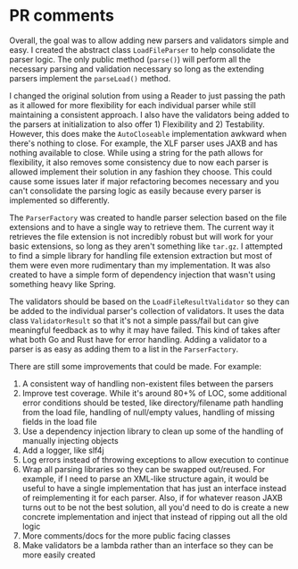 # PR comments

Overall, the goal was to allow adding new parsers and validators simple and easy.
I created the abstract class `LoadFileParser` to help consolidate the parser logic.
The only public method (`parse()`) will perform all the necessary parsing and validation necessary so long as the extending parsers implement the `parseLoad()` method.

I changed the original solution from using a Reader to just passing the path as it allowed for more flexibility for each individual parser while still maintaining a consistent approach. 
I also have the validators being added to the parsers at initialization to also offer 1) Flexibility and 2) Testability.
However, this does make the `AutoCloseable` implementation awkward when there's nothing to close. For example, the XLF parser uses JAXB and has nothing available to close.
While using a string for the path allows for flexibility, it also removes some consistency due to now each parser is allowed implement their solution in any fashion they choose.
This could cause some issues later if major refactoring becomes necessary and you can't consolidate the parsing logic as easily because every parser is implemented so differently.

The `ParserFactory` was created to handle parser selection based on the file extensions and to have a single way to retrieve them.
The current way it retrieves the file extension is not incredibly robust but will work for your basic extensions, so long as they aren't something like `tar.gz`.
I attempted to find a simple library for handling file extension extraction but most of them were even more rudimentary than my implementation.
It was also created to have a simple form of dependency injection that wasn't using something heavy like Spring.

The validators should be based on the `LoadFileResultValidator` so they can be added to the individual parser's collection of validators. 
It uses the data class `ValidatorResult` so that it's not a simple pass/fail but can give meaningful feedback as to why it may have failed.
This kind of takes after what both Go and Rust have for error handling.
Adding a validator to a parser is as easy as adding them to a list in the `ParserFactory`.

There are still some improvements that could be made. For example:
1) A consistent way of handling non-existent files between the parsers
1) Improve test coverage. While it's around 80+% of LOC, some additional error conditions should be tested, like directory/filename path handling from the load file, handling of null/empty values, handling of missing fields in the load file
1) Use a dependency injection library to clean up some of the handling of manually injecting objects
1) Add a logger, like slf4j
1) Log errors instead of throwing exceptions to allow execution to continue
1) Wrap all parsing libraries so they can be swapped out/reused. For example, if I need to parse an XML-like structure again, it would be useful to have a single implementation that has just an interface instead of reimplementing it for each parser. Also, if for whatever reason JAXB turns out to be not the best solution, all you'd need to do is create a new concrete implementation and inject that instead of ripping out all the old logic
1) More comments/docs for the more public facing classes
1) Make validators be a lambda rather than an interface so they can be more easily created
